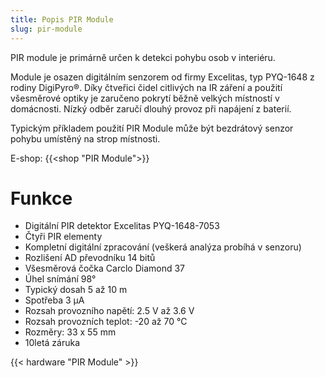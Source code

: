 ```yaml
---
title: Popis PIR Module
slug: pir-module
---
```


PIR module je primárně určen k detekci pohybu osob v interiéru.

Module je osazen digitálním senzorem od firmy Excelitas, typ PYQ-1648 z rodiny DigiPyro®. Díky čtveřici čidel citlivých na IR záření a použití všesměrové optiky je zaručeno pokrytí běžně velkých místností v domácnosti. Nízký odběr zaručí dlouhý provoz při napájení z baterií.

Typickým příkladem použití PIR Module může být bezdrátový senzor pohybu umístěný na strop místnosti.

E-shop: {{<shop "PIR Module">}}

# Funkce

  * Digitální PIR detektor Excelitas PYQ-1648-7053
  * Čtyři PIR elementy
  * Kompletní digitální zpracování (veškerá analýza probíhá v senzoru)
  * Rozlišení AD převodníku 14 bitů
  * Všesměrová čočka Carclo Diamond 37
  * Úhel snímání 98°
  * Typický dosah 5 až 10 m
  * Spotřeba 3 μA
  * Rozsah provozního napětí: 2.5 V až 3.6 V
  * Rozsah provozních teplot: -20 až 70 °C
  * Rozměry: 33 x 55 mm
  * 10letá záruka

{{< hardware "PIR Module" >}}

